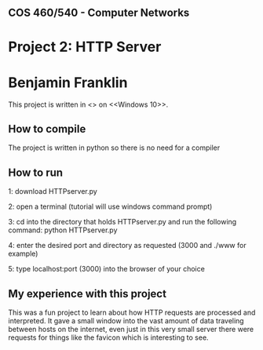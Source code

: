 ## COS 460/540 - Computer Networks
# Project 2: HTTP Server

# Benjamin Franklin

This project is written in <<Python>> on <<Windows 10>>.

## How to compile

The project is written in python so there is no need for a compiler

## How to run

1: download HTTPserver.py

2: open a terminal (tutorial will use windows command prompt)

3: cd into the directory that holds HTTPserver.py and run the following command: python HTTPserver.py

4: enter the desired port and directory as requested (3000 and ./www for example)

5: type localhost:port (3000) into the browser of your choice

## My experience with this project

This was a fun project to learn about how HTTP requests are processed and interpreted. It gave a small window into the vast amount of data traveling between hosts on the internet, even just in this very small server there were requests for things like the favicon which is interesting to see.
